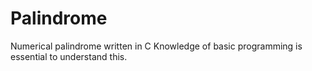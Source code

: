 # Palindrome
Numerical palindrome written in C
Knowledge of basic programming is essential to understand this.
